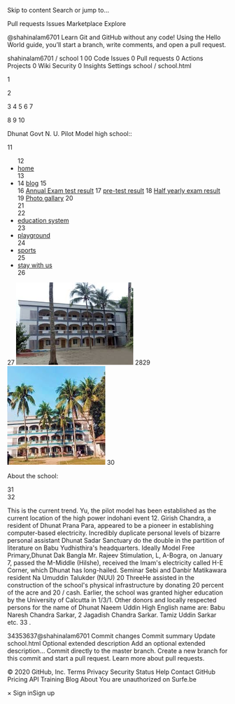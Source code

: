 Skip to content
Search or jump to…

Pull requests
Issues
Marketplace
Explore
 
@shahinalam6701 
Learn Git and GitHub without any code!
Using the Hello World guide, you’ll start a branch, write comments, and open a pull request.


shahinalam6701
/
school
1
00
 Code Issues 0 Pull requests 0 Actions Projects 0 Wiki Security 0 Insights Settings
school
/
school.html
 

1
<!DOCTYPE html>
2
<html>
3
<head>
4
        <title>dhunat govt n u pilot model high school</title>
5
        <link rel="stylesheet" type="text/css" href="school.css">
6
        <link rel="stylesheet" type="text/css" href="img.css">
7
        
8
    </head>
9
    <body>
10
    <span><p class="font">Dhunat Govt N. U. Pilot Model  high school::</p></span>
11
<ul>
12
    <li><a href="#">home</a></li>
13
    <li class="dropdown">
14
    <a href="#">blog</a>
15
    <div class="dropdown-content">
16
      <a href="#">Annual Exam test result</a>  
17
      <a href="#">pre-test result</a>  
18
      <a href="#">Half yearly exam result</a>  
19
      <a href="#">Photo gallary</a>  
20
    </div>
21
    </li>
22
    <li><a href="#">education system</a></li>
23
    <li><a href="#">playground</a></li>
24
    <li><a href="#">sports</a></li>
25
    <li><a href="#">stay with us</a></li>
26
</ul>
27
<img class="maruf" src="(1).jpg" alt="school pic">
28
​
29
<img class="maruf1" src="s.jpg" alt="school pic 2"/>
30
<span class="about"><p>About the school:</p></span>
31
<br/>
32
<span class="about2"><p class="about2">This is the current trend. Yu, the pilot model has been established as the current location of the high power indohani event 12. Girish Chandra, a resident of Dhunat Prana Para, appeared to be a pioneer in establishing computer-based electricity. Incredibly duplicate personal levels of bizarre personal assistant Dhunat Sadar Sanctuary do the double in the partition of literature on Babu Yudhisthira's headquarters. Ideally Model Free Primary,Dhunat Dak Bangla Mr. Rajeev Stimulation, L, A-Bogra, on January 7, passed the M-Middle (Hilshe), received the Imam's electricity called H-E Corner, which Dhunat has long-hailed. Seminar Sebi and Danbir Matikawara resident Na Umuddin Talukder (NUU) 20 ThreeHe assisted in the construction of the school's physical infrastructure by donating 20 percent of the acre and 20 / cash. Earlier, the school was granted higher education by the University of Calcutta in 1/3/1. Other donors and locally respected persons for the name of Dhunat Naeem Uddin High English name are: Babu Naresh Chandra Sarkar, 2 Jagadish Chandra Sarkar. Tamiz Uddin Sarkar etc.
33
.</p></span>
34
​
35
​
36
​
37
​
@shahinalam6701
Commit changes
Commit summary
Update school.html
Optional extended description
Add an optional extended description…
 Commit directly to the master branch.
 Create a new branch for this commit and start a pull request. Learn more about pull requests.
 
© 2020 GitHub, Inc.
Terms
Privacy
Security
Status
Help
Contact GitHub
Pricing
API
Training
Blog
About
You are unauthorized on Surfe.be

×
Sign inSign up
